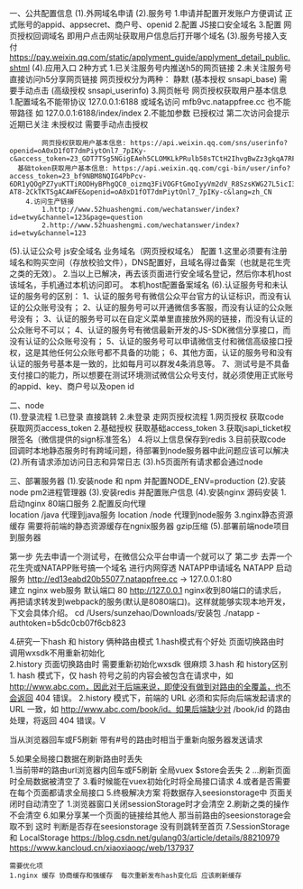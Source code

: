 一、公共配置信息
 (1).外网域名申请
 (2).服务号
		1.申请并配置开发账户方便调试  正式账号的appid、appsecret、商户号、openid
		2.配置 JS接口安全域名 
		3.配置 网页授权回调域名 即用户点击网址获取用户信息后打开哪个域名
 (3).服务号接入支付 https://pay.weixin.qq.com/static/applyment_guide/applyment_detail_public.shtml
 (4).应用入口 2种方式
		1.已关注服务号内推送h5的网页链接 
		2.未关注服务号直接访问h5分享网页链接
		  网页授权分为两种：
			   静默 (基本授权 snsapi_base)
			   需要手动点击 (高级授权 snsapi_userinfo)
	  3.网页帐号	网页授权获取用户基本信息  
			1.配置域名不能带协议  127.0.0.1:6188  或域名访问 mfb9vc.natappfree.cc  也不能带路径 如 127.0.0.1:6188/index/index
			2.不能加参数
			已授权过 第二次访问会提示近期已关注
			未授权过 需要手动点击授权
			
			网页授权获取用户基本信息: https://api.weixin.qq.com/sns/userinfo?openid=oA0xD1fOT7dmPiytOnl7_7pIKy-c&access_token=23_GDT7TSg5NGigEAeh5CLOMKLkPRulb58sTCtH2IhvgBwZz3gkqA7RFYWp7zZMjYJJRXLoIiKtYu9vXiR8tHN9XA&lang=zh_CN
      基础token获取用户基本信息: https://api.weixin.qq.com/cgi-bin/user/info?access_token=23_bf9NBM8NQIG4PbPcv-6DR1yQOgPZ7yuKTTiRODHyBPhgQC0_oizmq3FiVOGFtGmoIyyVm2dV_R8SzsKWG27L5icI3iTxqya0KJNYC2ZbBTMtLKX1KPSwLB7qB3nUIgDgjnAuvBg-AT8-2CkTKTSgACAWFE&openid=oA0xD1fOT7dmPiytOnl7_7pIKy-c&lang=zh_CN
		4.访问生产链接  
			1.http://www.52huashengmi.com/wechatanswer/index?id=etwy&channel=123&page=question
			2.http://www.52huashengmi.com/wechatanswer/index?id=etwy&channel=123
 (5).认证公众号 js安全域名  业务域名（网页授权域名） 配置
		1.这里必须要有注册域名和购买空间（存放校验文件），DNS配置好，且域名得过备案（也就是花生壳之类的无效）。
		2.当以上已解决，再去该页面进行安全域名登记，然后你本机host该域名，手机通过本机访问即可。
			本机host配置备案域名
 (6).认证服务号和未认证的服务号的区别：
		1、认证的服务号有微信公众平台官方的认证标识，而没有认证的公众账号没有；
		2、认证的服务号可以开通微信多客服，而没有认证的公众账号没有；
		3、认证的服务号可以在自定义菜单里直接放外网的链接，而没有认证的公众账号不可以；
    4、认证的服务号有微信最新开发的JS-SDK微信分享接口，而没有认证的公众账号没有；
    5、认证的服务号可以申请微信支付和微信高级接口授权，这是其他任何公众账号都不具备的功能；
    6、其他方面，认证的服务号和没有认证的服务号基本是一致的，比如每月可以群发4条消息等。
		7、测试号是不具备支付接口的能力，所以想要在测试环境测试微信公众号支付，就必须使用正式账号的appid、key、商户号以及open id

二、node  
    (1).登录流程
	    1.已登录 直接跳转 
			2.未登录 走网页授权流程
				1.网页授权 
				 获取code 
				 获取网页access_token
				2.基础授权
				 获取基础access_token
				3.获取jsapi_ticket权限签名（微信提供的sign标准签名）
				4.将以上信息保存到redis
			3.目前获取code回调时本地静态服务时有跨域问题，待部署到node服务器中此问题应该可以解决
		(2).所有请求添加访问日志和异常日志
		(3).h5页面所有请求都会通过node

三、部署服务器
 (1).安装node 和 npm 并配置NODE_ENV=production
 (2).安装node pm2进程管理器
 (3).安装redis 并配置账户信息
 (4).安装nginx 源码安装 
    1.启动nginx 80端口服务
		2.配置反向代理  
		  location  /java  代理到java服务
			location  /node  代理到node服务
    3.nginx静态资源缓存
		  需要将前端的静态资源缓存在ngnix服务器
			gzip压缩
 (5).部署前端node项目到服务器

第一步 先去申请一个测试号，在微信公众平台申请一个就可以了
第二步 去弄一个花生壳或NATAPP账号搞一个域名 进行内网穿透
NATAPP申请域名
NATAPP 启动服务  http://ed13eabd20b55077.natappfree.cc -> 127.0.0.1:80  
建立 nginx web服务 默认端口 80  http://127.0.0.1 
nginx收到80端口的请求后，再把请求转发到webpack的服务(默认是8080端口)。这样就能够实现本地开发，下文会具体介绍。
cd /Users/sunzehao/Downloads/安装包
 ./natapp -authtoken=b5dc0cb07f6cb823
 

4.研究一下hash 和  history 俩种路由模式
	1.hash模式有个好处 页面切换路由时 调用wxsdk不用重新初始化    
	2.history  页面切换路由时  需要重新初始化wxsdk 很麻烦
	3.hash 和  history区别
		1. hash 模式下，仅 hash 符号之前的内容会被包含在请求中，如 http://www.abc.com，因此对于后端来说，即使没有做到对路由的全覆盖，也不会返回 404 错误。
		2.history 模式下，前端的 URL 必须和实际向后端发起请求的 URL 一致，如 http://www.abc.com/book/id。如果后端缺少对 /book/id 的路由处理，将返回 404 错误。V

当从浏览器回车或F5刷新 带有#号的路由时相当于重新向服务器发送请求

5.如果全局接口数据在刷新路由时丢失  
	 1.当前带#的路由url浏览器内回车或F5刷新 全局vuex $store会丢失 
   2 ...刷新页面时全局数据被清空了
	 3.看时候能在vuex初始化时将全局接口请求
	 4.或者是否需要在每个页面都请求全局接口
	 5.终极解决方案 将数据存入seesionstorage中 页面关闭时自动清空了
	   1.浏览器窗口关闭sessionStorage时才会清空
		 2.刷新之类的操作不会清空
	 6.如果分享某一个页面的链接给其他人 那当前路由的seesionstorage会取不到 
	   这时 判断是否存在seesionstorage 没有则跳转至首页
	 7.SessionStorage 和 LocalStorage
	   https://blog.csdn.net/gulang03/article/details/88210979
		 https://www.kancloud.cn/xiaoxiaoqc/web/137937
		 
		 
		 
	需要优化项
	1.nginx 缓存 协商缓存和强缓存  每次重新发布hash变化后 应该刷新缓存
